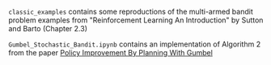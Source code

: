 `classic_examples` contains some reproductions of the multi-armed bandit problem examples from "Reinforcement Learning An Introduction" by Sutton and Barto (Chapter 2.3)

`Gumbel_Stochastic_Bandit.ipynb` contains an implementation of Algorithm 2 from the paper [Policy Improvement By Planning With Gumbel](https://openreview.net/forum?id=bERaNdoegnO)
